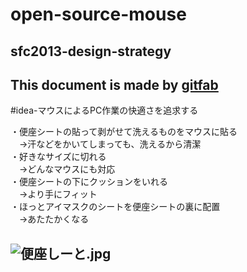 # open-source-mouse
## sfc2013-design-strategy   
This document is made by [gitfab](http://gitfab.org)
---
#idea-マウスによるPC作業の快適さを追求する



・便座シートの貼って剥がせて洗えるものをマウスに貼る<br>
　→汗などをかいてしまっても、洗えるから清潔<br>
・好きなサイズに切れる<br>
　→どんなマウスにも対応<br>
・便座シートの下にクッションをいれる<br>
　→より手にフィット<br>
・ほっとアイマスクのシートを便座シートの裏に配置<br>
　→あたたかくなる


![便座しーと.jpg](https://raw.github.com/nanmpdrk/open-source-mouse/master/gitfab/resources/便座しーと.jpg)
---
